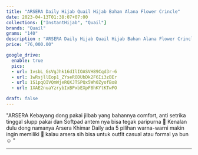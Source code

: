 ```yaml
---
title: "ARSERA Daily Hijab Quail Hijab Bahan Alana Flower Crincle"
date: 2023-04-13T01:38:07+07:00
collections: ["InstantHijab", "Quail"]
brands: "Quail"
grams: "140"
description : "ARSERA Daily Hijab Quail Hijab Bahan Alana Flower Crincle"
price: "76,000.00"

google_drive:
  enable: true
  pics:
  - url: 1vsbL_GsVgJhk16dIlIOASVH89Cqd3r-6
  - url: 1wRsjllEop1_ZYseRODUbDk2F6Ii3zBEr
  - url: 1S1pqQIVQmWjeRQXJTSPQx5Wh0ZyofBo8
  - url: 1XAE2nuaYzrybIxBPxbEXpF8hKYtKTwFO

draft: false
---
```


"ARSERA
Kebayang dong pakai jilbab yang bahannya comfort, anti setrika tinggal slupp pakai dan Softpad antem nya bisa tegak paripurna 🥰 Kenalan dulu dong namanya Arsera Khimar Daily ada 5 pilihan warna-warni makin ingin memiliki 🤪 kalau arsera sih bisa untuk outfit casual atau formal ya bun ☺️ "

---    
  
